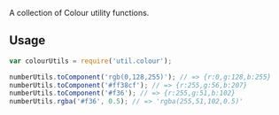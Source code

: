 A collection of Colour utility functions.

## Usage
```javascript
var colourUtils = require('util.colour');

numberUtils.toComponent('rgb(0,128,255)'); // => {r:0,g:128,b:255}
numberUtils.toComponent('#ff38cf'); // => {r:255,g:56,b:207}
numberUtils.toComponent('#f36'); // => {r:255,g:51,b:102}
numberUtils.rgba('#f36', 0.5); // => 'rgba(255,51,102,0.5)'
```